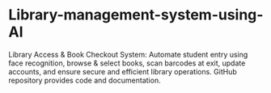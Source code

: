 # Library-management-system-using-AI
Library Access &amp; Book Checkout System: Automate student entry using face recognition, browse &amp; select books, scan barcodes at exit, update accounts, and ensure secure and efficient library operations. GitHub repository provides code and documentation.
